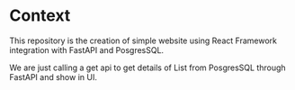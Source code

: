 # Context
This repository is the creation of simple website using React Framework integration with FastAPI and PosgresSQL.

We are just calling a get api to get details of List from PosgresSQL through FastAPI and show in UI.
